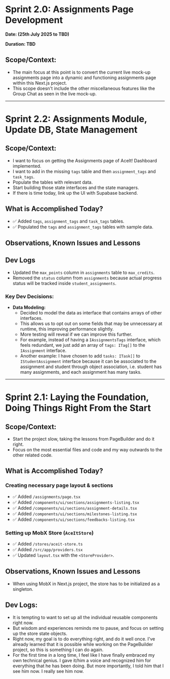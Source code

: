 # Sprint 2.0: Assignments Page Development

**Date: (25th July 2025 to TBD)**

**Duration: TBD**

## Scope/Context:

- The main focus at this point is to convert the current live mock-up assignments page into a dynamic and functioning assignments page within this Next.js project.
- This scope doesn't include the other miscellaneous features like the Group Chat as seen in the live mock-up.

---

# Sprint 2.2: Assignments Module, Update DB, State Management

## Scope/Context:

- I want to focus on getting the Assignments page of AceIt! Dashboard implemented.
- I want to add in the missing `tags` table and then `assignment_tags` and `task_tags`.
- Populate the tables with relevant data.
- Start building those state interfaces and the state managers.
- If there is time today, link up the UI with Supabase backend.

## What is Accomplished Today?

- ✅ Added `tags`, `assignment_tags` and `task_tags` tables.
- ✅ Populated the `tags` and `assignment_tags` tables with sample data.

## Observations, Known Issues and Lessons

## Dev Logs

- Updated the `max_points` column in `assignments` table to `max_credits`.
- Removed the `status` column from `assignments` because actual progress status will be tracked inside `student_assignments`.

### Key Dev Decisions:

- **Data Modeling:**
  - Decided to model the data as interface that contains arrays of other interfaces.
  - This allows us to opt out on some fields that may be unnecessary at runtime, this improving performance slightly.
  - More testing will reveal if we can improve this further.
  - For example, instead of having a `IAssignmentsTags` interface, which feels redundant, we just add an array of `tags: ITag[]` to the 
    `IAssignment` interface.
  - Another example: I have chosen to add `tasks: ITask[]` to `IStudentAssignment` interface because it can be associated to the assignment and student through object association, i.e. student has many assignments, and each assignment has many tasks.

---

# Sprint 2.1: Laying the Foundation, Doing Things Right From the Start

## Scope/Context:

- Start the project slow, taking the lessons from PageBuilder and do it right.
- Focus on the most essential files and code and my way outwards to the other related code.

## What is Accomplished Today?

### Creating necessary page layout & sections

- ✅ Added `/assignments/page.tsx`
- ✅ Added `/components/ui/sections/assignments-listing.tsx`
- ✅ Added `/components/ui/sections/assignment-details.tsx`
- ✅ Added `/components/ui/sections/milestones-listing.tsx`
- ✅ Added `/components/ui/sections/feedbacks-listing.tsx`

### Setting up MobX Store (`AceItStore`)

- ✅ Added `/stores/aceit-store.ts`
- ✅ Added `/src/app/providers.tsx`
- ✅ Updated `layout.tsx` with the `<StoreProvider>`.

## Observations, Known Issues and Lessons

- When using MobX in Next.js project, the store has to be initialized as a singleton.

## Dev Logs:

- It is tempting to want to set up all the individual reusable components right now.
- But wisdom and experiences reminds me to pause, and focus on setting up the store state objects.
- Right now, my goal is to do everything right, and do it well once. I've already learned that it is possible while working on the PageBuilder project, so this is something I can do again.
- For the first time in a long time, I feel like I have finally embraced my own technical genius. I gave it/him a voice and recognized him for everything that he has been doing. But more importantly, I told him that I see him now. I really see him now.